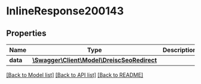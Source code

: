 # InlineResponse200143

## Properties
Name | Type | Description | Notes
------------ | ------------- | ------------- | -------------
**data** | [**\Swagger\Client\Model\DreiscSeoRedirect**](DreiscSeoRedirect.md) |  | [optional] 

[[Back to Model list]](../../README.md#documentation-for-models) [[Back to API list]](../../README.md#documentation-for-api-endpoints) [[Back to README]](../../README.md)

